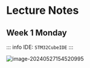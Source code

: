 # Lecture Notes


## Week 1 Monday

::: info
 IDE: `STM32CubeIDE`
:::

![image-20240527154520995](img/image-20240527154520995.png)

